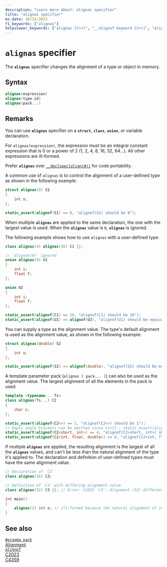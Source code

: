 ```yaml
---
description: "Learn more about: alignas specifier"
title: "alignas specifier"
ms.date: 10/31/2023
f1_keywords: ["alignas"]
helpviewer_keywords: ["alignas [C++]", "__alignof keyword [C++]", "alignof [C++]", "types [C++], alignment requirements"]
---
```

# `alignas` specifier

The **`alignas`** specifier changes the alignment of a type or object in memory.

## Syntax

```cpp
alignas(expression)
alignas(type-id)
alignas(pack...)
```

## Remarks

You can use **`alignas`** specifier on a **`struct`**, **`class`**, **`union`**, or variable declaration.

For `alignas(expression)`, the expression must be an integral constant expression that is 0 or a power of 2 (1, 2, 4, 8, 16, 32, 64...). All other expressions are ill-formed.

Prefer **`alignas`** over [`__declspec(align(#))`](align-cpp.md) for code portability.

A common use of `alignas` is to control the alignment of a user-defined type as shown in the following example:

```cpp
struct alignas(8) S1
{
    int x;
};

static_assert(alignof(S1) == 8, "alignof(S1) should be 8");
```

When multiple **`alignas`** are applied to the same declaration, the one with the largest value is used. When the **`alignas`** value is `0`, **`alignas`** is ignored.

The following example shows how to use `alignas` with a user-defined type:

```cpp
class alignas(4) alignas(16) C1 {};

// `alignas(0)` ignored
union alignas(0) U1
{
    int i;
    float f;
};

union U2
{
    int i;
    float f;
};

static_assert(alignof(C1) == 16, "alignof(C1) should be 16");
static_assert(alignof(U1) == alignof(U2), "alignof(U1) should be equivalent to alignof(U2)");
```

You can supply a type as the alignment value. The type's default alignment is used as the alignment value, as shown in the following example:

```cpp
struct alignas(double) S2
{
    int x;
};

static_assert(alignof(S2) == alignof(double), "alignof(S2) should be equivalent to alignof(double)");
```

A template parameter pack (`alignas ( pack... )`) can also be used as the alignment value. The largest alignment of all the elements in the pack is used.

```cpp
template <typename... Ts>
class alignas(Ts...) C2
{
    char c;
};

static_assert(alignof(C2<>) == 1, "alignof(C2<>) should be 1");
// Empty angle brackets can be omitted since C++17,: static_assert(alignof(C2) == 1, "alignof(C2) should be 1");
static_assert(alignof(C2<short, int>) == 4, "alignof(C2<short, int>) should be 4");
static_assert(alignof(C2<int, float, double>) == 8, "alignof(C2<int, float, double>) should be 8");
```

If multiple **`alignas`** are applied, the resulting alignment is the largest of all the **`alignas`** values, and can't be less than the natural alignment of the type it's applied to.
The declaration and definition of user-defined types must have the same alignment value.

```cpp
// Declaration of `C3`
class alignas(16) C3;

// Definition of `C3` with differing alignment value
class alignas(32) C3 {}; // Error: C2023 'C3': Alignment (32) different from prior declaration (16)

int main()
{
    alignas(2) int x; // ill-formed because the natural alignment of int is 4
}
```

## See also

[`#pragma pack`](../preprocessor/pack.md)\
[Alignment](../cpp/alignment-cpp-declarations.md)\
[`alignof`](alignof-operator.md)\
[C2023](../error-messages/compiler-errors-1/compiler-error-c2023.md)\
[C4359](../error-messages/compiler-warnings/compiler-warning-level-3-c4359.md)
